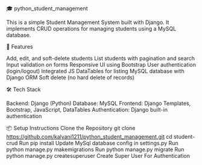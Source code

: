 🎓 python_student_management

This is a simple Student Management System built with Django. It implements CRUD operations for managing students using a MySQL database.

🚀 Features

Add, edit, and soft-delete students
List students with pagination and search
Input validation on forms
Responsive UI using Bootstrap
User authentication (login/logout)
Integrated JS DataTables for listing
MySQL database with Django ORM
Soft delete (no hard delete of records)

🛠️ Tech Stack

Backend: Django (Python)
Database: MySQL
Frontend: Django Templates, Bootstrap, JavaScript, DataTables
Authentication: Django built-in authentication

📦 Setup Instructions
Clone the Repository
git clone https://github.com/kalyani1211/python_student_management.git
cd student-crud
Run pip install
Update MySql database config in settings.py
Run python manage.py makemigrations
Run python manage.py migrate
Run python manage.py createsuperuser
Create Super User For Authentication
